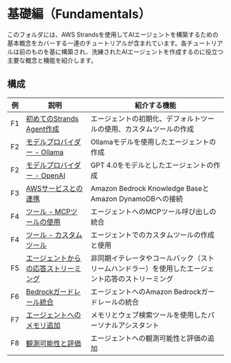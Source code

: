 # 基礎編（Fundamentals）

このフォルダには、AWS Strandsを使用してAIエージェントを構築するための基本概念をカバーする一連のチュートリアルが含まれています。各チュートリアルは前のものを基に構築され、洗練されたAIエージェントを作成するのに役立つ主要な概念と機能を紹介します。

## 構成

| 例 | 説明 | 紹介する機能 |
|---------|------------------------------------------------------------------------------------|-----------------------------------------------------------------------------------------------------|
| F1      | [初めてのStrands Agent作成](./01-first-agent)                                     | エージェントの初期化、デフォルトツールの使用、カスタムツールの作成                              |
| F2      | [モデルプロバイダー - Ollama](./02-model-providers/01-ollama-model)               | Ollamaモデルを使用したエージェントの作成                                                                       |
| F2      | [モデルプロバイダー - OpenAI](./02-model-providers/02-openai-model)               | GPT 4.0をモデルとしたエージェントの作成                                                                   |
| F3      | [AWSサービスとの連携](./03-connecting-with-aws-services)                          | Amazon Bedrock Knowledge BaseとAmazon DynamoDBへの接続                                      |
| F4      | [ツール - MCPツールの使用](./04-tools/01-using-mcp-tools)                         | エージェントへのMCPツール呼び出しの統合                                                           |
| F4      | [ツール - カスタムツール](./04-tools/02-custom-tools)                             | エージェントでのカスタムツールの作成と使用                                                      |
| F5      | [エージェントからの応答ストリーミング](./05-streaming-agent-response)             | 非同期イテレータやコールバック（ストリームハンドラー）を使用したエージェント応答のストリーミング                 |
| F6      | [Bedrockガードレール統合](./06-guardrail-integration)                            | エージェントへのAmazon Bedrockガードレールの統合                                                  |
| F7      | [エージェントへのメモリ追加](./07-memory-persistent-agents)                       | メモリとウェブ検索ツールを使用したパーソナルアシスタント                                                  |
| F8      | [観測可能性と評価](./08-observability-and-evaluation)                            | エージェントへの観測可能性と評価の追加                                                    |
